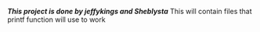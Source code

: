***This project is done by jeffykings and Sheblysta***
This will contain files that printf function will use to work
